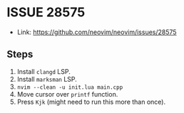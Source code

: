 # ISSUE 28575

* Link: https://github.com/neovim/neovim/issues/28575

## Steps

1. Install `clangd` LSP.
2. Install `marksman` LSP.
3. `nvim --clean -u init.lua main.cpp`
4. Move cursor over `printf` function.
5. Press `Kjk` (might need to run this more than once).

